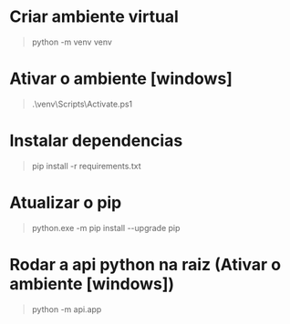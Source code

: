 # Criar ambiente virtual
> python -m venv venv

# Ativar o ambiente [windows]
> .\venv\Scripts\Activate.ps1

# Instalar dependencias
> pip install -r requirements.txt  

# Atualizar o pip
> python.exe -m pip install --upgrade pip

# Rodar a api python na raiz (Ativar o ambiente [windows])
> python -m api.app